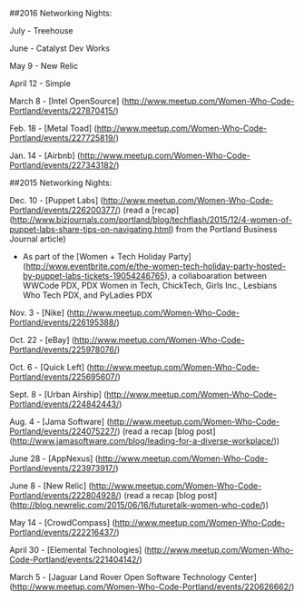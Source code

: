 ##2016 Networking Nights:

July - Treehouse

June - Catalyst Dev Works

May 9 - New Relic

April 12 - Simple

March 8 - [Intel OpenSource] (http://www.meetup.com/Women-Who-Code-Portland/events/227870415/)

Feb. 18 - [Metal Toad] (http://www.meetup.com/Women-Who-Code-Portland/events/227725819/)

Jan. 14 - [Airbnb] (http://www.meetup.com/Women-Who-Code-Portland/events/227343182/)

##2015 Networking Nights:

Dec. 10 - [Puppet Labs] (http://www.meetup.com/Women-Who-Code-Portland/events/226200377/) (read a [recap] (http://www.bizjournals.com/portland/blog/techflash/2015/12/4-women-of-puppet-labs-share-tips-on-navigating.html) from the Portland Business Journal article)
* As part of the [Women + Tech Holiday Party] (http://www.eventbrite.com/e/the-women-tech-holiday-party-hosted-by-puppet-labs-tickets-19054246765), a collaboaration between WWCode PDX, PDX Women in Tech, ChickTech, Girls Inc., Lesbians Who Tech PDX, and PyLadies PDX

Nov. 3 - [Nike] (http://www.meetup.com/Women-Who-Code-Portland/events/226195388/)

Oct. 22 - [eBay] (http://www.meetup.com/Women-Who-Code-Portland/events/225978076/)

Oct. 6 - [Quick Left] (http://www.meetup.com/Women-Who-Code-Portland/events/225695607/)

Sept. 8 - [Urban Airship] (http://www.meetup.com/Women-Who-Code-Portland/events/224842443/)

Aug. 4 - [Jama Software] (http://www.meetup.com/Women-Who-Code-Portland/events/224075227/) (read a recap [blog post] (http://www.jamasoftware.com/blog/leading-for-a-diverse-workplace/))

June 28 - [AppNexus] (http://www.meetup.com/Women-Who-Code-Portland/events/223973917/)

June 8 - [New Relic] (http://www.meetup.com/Women-Who-Code-Portland/events/222804928/) (read a recap [blog post] (http://blog.newrelic.com/2015/06/16/futuretalk-women-who-code/))

May 14 - [CrowdCompass] (http://www.meetup.com/Women-Who-Code-Portland/events/222216437/)

April 30 - [Elemental Technologies] (http://www.meetup.com/Women-Who-Code-Portland/events/221404142/)

March 5 - [Jaguar Land Rover Open Software Technology Center] (http://www.meetup.com/Women-Who-Code-Portland/events/220626662/)
